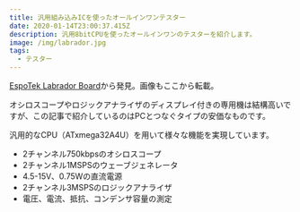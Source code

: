 ```yaml
---
title: 汎用組み込みICを使ったオールインワンテスター
date: 2020-01-14T23:00:37.415Z
description: 汎用8bitCPUを使ったオールインワンのテスターを紹介します。
image: /img/labrador.jpg
tags:
  - テスター
---
```

[EspoTek Labrador Board](https://espotek.com/labrador/)から発見。画像もここから転載。

オシロスコープやロジックアナライザのディスプレイ付きの専用機は結構高いですが、この記事で紹介しているのはPCとつなぐタイプの安価なものです。

汎用的なCPU（ATxmega32A4U）を用いて様々な機能を実現しています。

- 2チャンネル750kbpsのオシロスコープ
- 2チャンネル1MSPSのウェーブジェネレータ
- 4.5-15V、0.75Wの直流電源
- 2チャンネル3MSPSのロジックアナライザ
- 電圧、電流、抵抗、コンデンサ容量の測定
